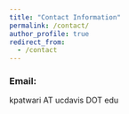 ```yaml
---
title: "Contact Information"
permalink: /contact/
author_profile: true
redirect_from:
  - /contact
---
```


### Email:  
  
kpatwari AT ucdavis DOT edu
